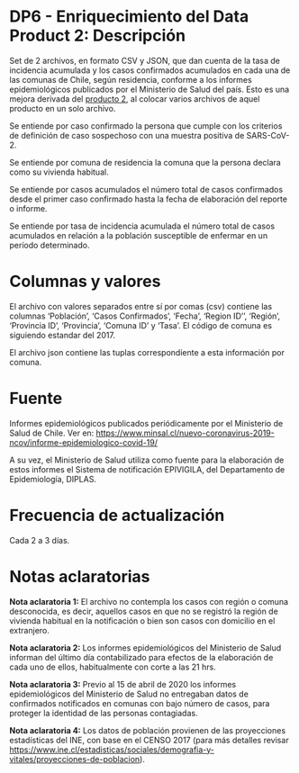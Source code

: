 # DP6 - Enriquecimiento del Data Product 2: Descripción
Set de 2 archivos, en formato CSV y JSON, que dan cuenta de la tasa de incidencia acumulada y los casos confirmados acumulados en cada una de las comunas de Chile, según residencia, conforme a los informes epidemiológicos publicados por el Ministerio de Salud del país. Esto es una mejora derivada del [producto 2](https://github.com/MinCiencia/Datos-COVID19/tree/master/output/producto2), al colocar varios archivos de aquel producto en un solo archivo.

Se entiende por caso confirmado la persona que cumple con los criterios de definición de caso sospechoso con una muestra positiva de SARS-CoV-2.

Se entiende por comuna de residencia la comuna que la persona declara como su vivienda habitual. 

Se entiende por casos acumulados el número total de casos confirmados desde el primer caso confirmado hasta la fecha de elaboración del reporte o informe. 

Se entiende por tasa de incidencia acumulada el número total de casos acumulados en relación a la población susceptible de enfermar en un período determinado. 

# Columnas y valores
El archivo con valores separados entre sí por comas (csv) contiene las columnas ‘Población’, ‘Casos Confirmados’, ‘Fecha’, ‘Region ID’’, ‘Región’, ‘Provincia ID’, ‘Provincia’, ‘Comuna ID’ y ‘Tasa’. El código de comuna es siguiendo estandar del 2017.

El archivo json contiene las tuplas correspondiente a esta información por comuna.

# Fuente
Informes epidemiológicos publicados periódicamente por el Ministerio de Salud de Chile. Ver en:
https://www.minsal.cl/nuevo-coronavirus-2019-ncov/informe-epidemiologico-covid-19/

A su vez, el Ministerio de Salud utiliza como fuente para la elaboración de estos informes el Sistema de notificación EPIVIGILA, del Departamento de Epidemiología, DIPLAS. 

# Frecuencia de actualización
Cada 2 a 3 días. 

# Notas aclaratorias

**Nota aclaratoria 1:** El archivo no contempla los casos con región o comuna desconocida, es decir, aquellos casos en que no se registró la región de vivienda habitual en la notificación o bien son casos con domicilio en el extranjero. 

**Nota aclaratoria 2:**  Los informes epidemiológicos del Ministerio de Salud informan del último día contabilizado para efectos de la elaboración de cada uno de ellos, habitualmente con corte a las 21 hrs. 

**Nota aclaratoria 3:** Previo al 15 de abril de 2020 los informes epidemiológicos del Ministerio de Salud no entregaban datos de confirmados notificados en comunas con bajo número de casos, para proteger la identidad de las personas contagiadas. 

**Nota aclaratoria 4:** Los datos de población provienen de las proyecciones estadísticas del INE, con base en el CENSO 2017 (para más detalles revisar https://www.ine.cl/estadisticas/sociales/demografia-y-vitales/proyecciones-de-poblacion).
